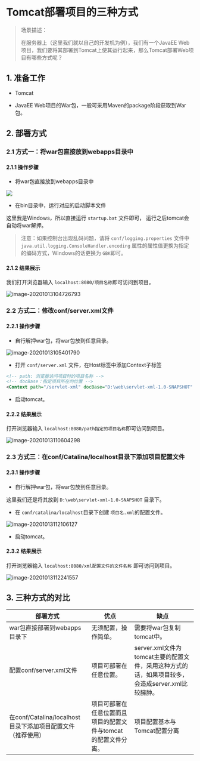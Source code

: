 # Tomcat部署项目的三种方式

> 场景描述：
>
> 在服务器上（这里我们就以自己的开发机为例），我们有一个JavaEE Web项目，我们要将其部署到Tomcat上使其运行起来，那么Tomcat部署Web项目有哪些方式呢？

## 1.  准备工作

- Tomcat

- JavaEE Web项目的War包，一般可采用Maven的package阶段获取到War包。

## 2. 部署方式

### 2.1 方式一：将war包直接放到webapps目录中

#### 2.1.1 操作步骤

- 将war包直接放到webapps目录中

![](https://raw.githubusercontent.com/inconspicuousy-start/image/master/20201013103557.png)

- 在bin目录中，运行对应的启动脚本文件

这里我是Windows，所以直接运行 `startup.bat` 文件即可， 运行之后tomcat会自动将war解押。

> 注意：如果控制台出现乱码问题，请将 `conf/logging.properties` 文件中 `java.util.logging.ConsoleHandler.encoding` 属性的属性值更换为指定的编码方式，Windows的话更换为 `GBK`即可。

#### 2.1.2 结果展示

我们打开浏览器输入 `localhost:8080/项目名称`即可访问到项目。

![image-20201013104726793](https://raw.githubusercontent.com/inconspicuousy-start/image/master/image-20201013104726793.png)

### 2.2 方式二：修改conf/server.xml文件

#### 2.2.1 操作步骤

- 自行解押war包，将war包放到任意目录。

![image-20201013105401790](https://raw.githubusercontent.com/inconspicuousy-start/image/master/image-20201013105401790.png)

- 打开 `conf/server.xml` 文件，在Host标签中添加Context子标签

```xml
<!-- path: 浏览器访问项目时的项目名称 -->
<!-- docBase：指定项目所在的位置 -->
<Context path="/servlet-xml" docBase="D:\web\servlet-xml-1.0-SNAPSHOT" />
```

- 启动tomcat。

#### 2.2.2 结果展示

打开浏览器输入 `localhost:8080/path指定的项目名称`即可访问到项目。

![image-20201013110604298](https://raw.githubusercontent.com/inconspicuousy-start/image/master/image-20201013110604298.png)

### 2.3 方式三：在conf/Catalina/localhost目录下添加项目配置文件

#### 2.3.1 操作步骤

- 自行解押war包，将war包放到任意目录。

这里我们还是将其放到 `D:\web\servlet-xml-1.0-SNAPSHOT` 目录下。

- 在 `conf/catalina/localhost`目录下创建 `项目名.xml`的配置文件。

![image-20201013112106127](https://raw.githubusercontent.com/inconspicuousy-start/image/master/image-20201013112106127.png)

- 启动tomcat。

#### 2.3.2 结果展示

打开浏览器输入 `localhost:8080/xml配置文件的文件名称` 即可访问到项目。

![image-20201013112241557](https://raw.githubusercontent.com/inconspicuousy-start/image/master/image-20201013112241557.png)

## 3. 三种方式的对比

| 部署方式                                                    | 优点                                                         | 缺点                                                         |
| ----------------------------------------------------------- | ------------------------------------------------------------ | ------------------------------------------------------------ |
| war包直接部署到webapps目录下                                | 无须配置，操作简单。                                         | 需要将war包复制tomcat中。                                    |
| 配置conf/server.xml文件                                     | 项目可部署在任意位置。                                       | server.xml文件为tomcat主要的配置文件，采用这种方式的话，如果项目较多，会造成server.xml比较臃肿。 |
| 在conf/Catalina/localhost目录下添加项目配置文件（推荐使用） | 项目可部署在任意位置而且项目的配置文件与tomcat的配置文件分离。 | 项目配置基本与Tomcat配置分离                                 |

